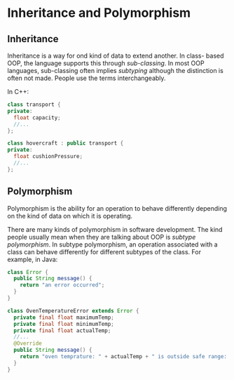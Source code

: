 # Inheritance and Polymorphism

## Inheritance

Inheritance is a way for ond kind of data to extend another. In class-
based OOP, the language supports this through _sub-classing_. In most
OOP languages, sub-classing often implies _subtyping_ although the
distinction is often not made. People use the terms interchangeably.

In C++:

```c++
class transport {
private:
  float capacity;
  //...
};

class hovercraft : public transport {
private:
  float cushionPressure;
  //...
};
```

## Polymorphism

Polymorphism is the ability for an operation to behave differently
depending on the kind of data on which it is operating.

There are many kinds of polymorphism in software development. The kind
people usually mean when they are talking about OOP is _subtype polymorphism_.
In subtype polymorphism, an operation associated with a class can
behave differently for different subtypes of the class. For example,
in Java:

```java
class Error {
  public String message() {
    return "an error occurred";
  }
}

class OvenTemperatureError extends Error {
  private final float maximumTemp;
  private final float minimumTemp;
  private final float actualTemp;
  //...
  @Override
  public String message() {
    return "oven temprature: " + actualTemp + " is outside safe range: " + minimumTemp + " to " + maximumTemp;
  }
}
```

